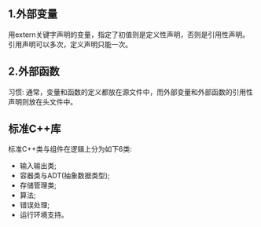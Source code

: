 ## 1.外部变量
用extern关键字声明的变量，指定了初值则是定义性声明，否则是引用性声明。
引用声明可以多次，定义声明只能一次。
## 2.外部函数
习惯: 通常，变量和函数的定义都放在源文件中，而外部变量和外部函数的引用性声明则放在头文件中。
## 标准C++库
标准C++类与组件在逻辑上分为如下6类:
* 输入输出类;
* 容器类与ADT(抽象数据类型);
* 存储管理类;
* 算法;
* 错误处理;
* 运行环境支持。
